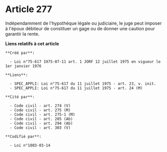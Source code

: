 # Article 277

Indépendamment de l'hypothèque légale ou judiciaire, le juge peut imposer à l'époux débiteur de constituer un gage ou de
donner une caution pour garantir la rente.

**Liens relatifs à cet article**

	**Créé par**:

	  - Loi n°75-617 1975-07-11 art. 1 JORF 12 juillet 1975 en vigueur le 1er janvier 1976

	**Liens**:

	  - SPEC_APPLI: Loi n°75-617 du 11 juillet 1975 - art. 23, v. init.
	  - SPEC_APPLI: Loi n°75-617 du 11 juillet 1975 - art. 24 (M)

	**Cité par**:

	  - Code civil - art. 274 (V)
	  - Code civil - art. 275 (M)
	  - Code civil - art. 275-1 (M)
	  - Code civil - art. 285 (Ab)
	  - Code civil - art. 294 (Ab)
	  - Code civil - art. 303 (V)

	**Codifié par**:

	  - Loi n°1803-03-14
